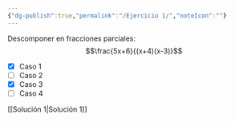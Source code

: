 ```yaml
---
{"dg-publish":true,"permalink":"/Ejercicio 1/","noteIcon":""}
---
```



Descomponer en fracciones parciales: 
$$\frac{5x+6}{(x+4)(x-3)}$$


- [x] Caso 1
- [ ] Caso 2
- [x] Caso 3
- [ ] Caso 4

[[Solución 1\|Solución 1]]




